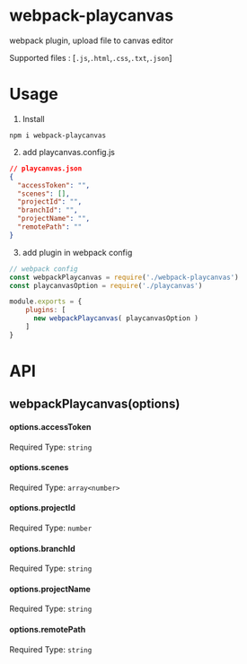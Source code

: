 # webpack-playcanvas
webpack plugin, upload file to canvas editor

Supported files : [`.js`,`.html`,`.css`,`.txt`,`.json`]

# Usage

1. Install

`npm i webpack-playcanvas`

2. add playcanvas.config.js

``` playcanvas.json
// playcanvas.json
{
  "accessToken": "",
  "scenes": [],
  "projectId": "",
  "branchId": "",
  "projectName": "",
  "remotePath": ""
}
```

3. add plugin in webpack config

``` webpack.config.js
// webpack config
const webpackPlaycanvas = require('./webpack-playcanvas')
const playcanvasOption = require('./playcanvas')

module.exports = {
    plugins: [
      new webpackPlaycanvas( playcanvasOption )
    ]
}
```

# API

## webpackPlaycanvas(options)

#### options.accessToken
Required
Type: `string`

#### options.scenes
Required
Type: `array<number>`

#### options.projectId
Required
Type: `number`

#### options.branchId
Required
Type: `string`

#### options.projectName
Required
Type: `string`

#### options.remotePath
Required
Type: `string`